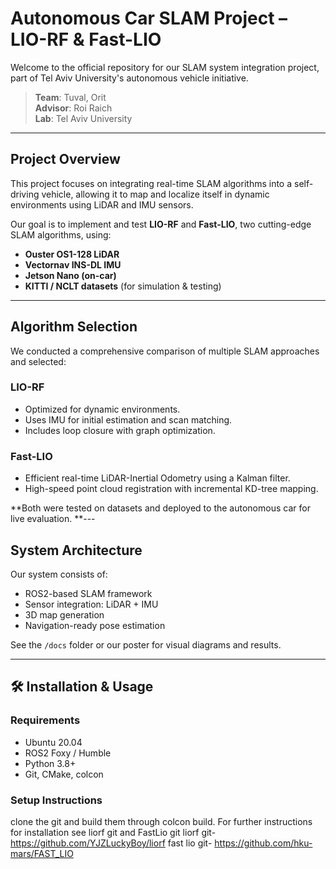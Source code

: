 # Autonomous Car SLAM Project – LIO-RF & Fast-LIO

Welcome to the official repository for our SLAM system integration project, part of Tel Aviv University's autonomous vehicle initiative.

> **Team**: Tuval, Orit   
> **Advisor**: Roi Raich  
> **Lab**: Tel Aviv University

---

##  Project Overview

This project focuses on integrating real-time SLAM algorithms into a self-driving vehicle, allowing it to map and localize itself in dynamic environments using LiDAR and IMU sensors.

Our goal is to implement and test **LIO-RF** and **Fast-LIO**, two cutting-edge SLAM algorithms, using:
- **Ouster OS1-128 LiDAR**
- **Vectornav INS-DL IMU**
- **Jetson Nano (on-car)**
- **KITTI / NCLT datasets** (for simulation & testing)
---

##  Algorithm Selection

We conducted a comprehensive comparison of multiple SLAM approaches and selected:

###  LIO-RF
- Optimized for dynamic environments.
- Uses IMU for initial estimation and scan matching.
- Includes loop closure with graph optimization.

###  Fast-LIO
- Efficient real-time LiDAR-Inertial Odometry using a Kalman filter.
- High-speed point cloud registration with incremental KD-tree mapping.

**Both were tested on datasets and deployed to the autonomous car for live evaluation.
**---

##  System Architecture

Our system consists of:
- ROS2-based SLAM framework
- Sensor integration: LiDAR + IMU
- 3D map generation
- Navigation-ready pose estimation

See the `/docs` folder or our poster for visual diagrams and results.

---

## 🛠️ Installation & Usage

### Requirements
- Ubuntu 20.04
- ROS2 Foxy / Humble
- Python 3.8+
- Git, CMake, colcon

### Setup Instructions
clone the git and build them through colcon build.
For further instructions for installation see liorf git and FastLio git
liorf git- https://github.com/YJZLuckyBoy/liorf
fast lio git- https://github.com/hku-mars/FAST_LIO
